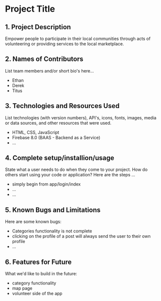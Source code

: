 # Project Title

## 1. Project Description

Empower people to participate in their local communities through acts of volunteering or providing services to the local marketplace.

## 2. Names of Contributors

List team members and/or short bio's here...

- Ethan
- Derek
- Titus

## 3. Technologies and Resources Used

List technologies (with version numbers), API's, icons, fonts, images, media or data sources, and other resources that were used.

- HTML, CSS, JavaScript
- Firebase 8.0 (BAAS - Backend as a Service)
- ...

## 4. Complete setup/installion/usage

State what a user needs to do when they come to your project. How do others start using your code or application?
Here are the steps ...

- simply begin from app/login/index
- ...
- ...

## 5. Known Bugs and Limitations

Here are some known bugs:

- Categories functionality is not complete
- clicking on the profile of a post will always send the user to their own profile
- ...

## 6. Features for Future

What we'd like to build in the future:

- category functionality
- map page
- volunteer side of the app


```
